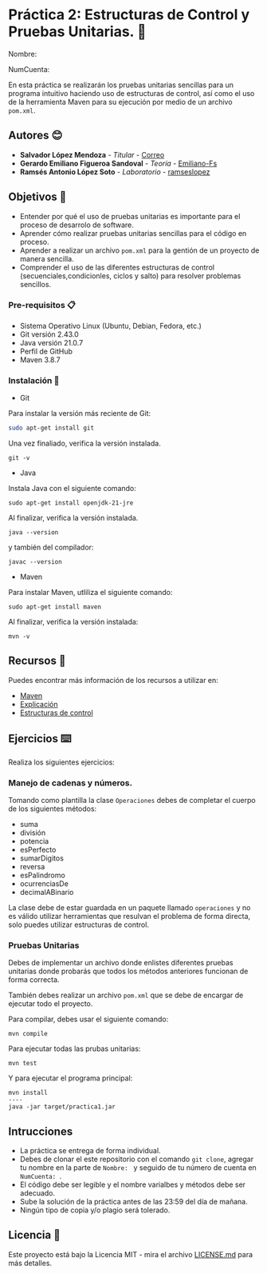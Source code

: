 # Práctica 2: Estructuras de Control y Pruebas Unitarias. 📌

Nombre:

NumCuenta:

En esta práctica se realizarán los pruebas unitarias sencillas para un programa intuitivo haciendo uso de estructuras de control, así como el uso de la herramienta Maven para su ejecución por medio de un archivo `pom.xml`.

## Autores 😊
* **Salvador López Mendoza** - *Titular* - [Correo](slm@ciencias.unam.mx)
* **Gerardo Emiliano Figueroa Sandoval** - *Teoría* - [Emiliano-Fs](https://github.com/Emiliano-FS)
* **Ramsés Antonio López Soto** - *Laboratorio* - [ramseslopez](https://github.com/ramseslopez)
  
## Objetivos 🚀

- Entender por qué el uso de pruebas unitarias es importante para el proceso de desarrolo de software.
- Aprender cómo realizar pruebas unitarias sencillas para el código en proceso.
- Aprender a realizar un archivo `pom.xml` para la gentión de un proyecto de manera sencilla.
- Comprender el uso de las diferentes estructuras de control (secuenciales,condicionles, ciclos y salto) para resolver problemas sencillos.

### Pre-requisitos 📋

- Sistema Operativo Linux (Ubuntu, Debian, Fedora, etc.)
- Git versión 2.43.0
- Java versión 21.0.7
- Perfil de GitHub
- Maven 3.8.7

### Instalación 🔧

- Git

Para instalar la versión más reciente de Git:

```bash
sudo apt-get install git

```
Una vez finaliado, verifica la versión instalada.

```
git -v
```

- Java
  
Instala Java con el siguiente comando:

```
sudo apt-get install openjdk-21-jre
```

Al finalizar, verifica la versión instalada.

```
java --version
```
y también del compilador:

```
javac --version
``` 

- Maven

Para instalar Maven, utliliza el siguiente comando:

```
sudo apt-get install maven
```

Al finalizar, verifica la versión instalada:

```
mvn -v
```

## Recursos 📖

Puedes encontrar más información de los recursos a utilizar en:

- [Maven](https://maven.apache.org/)
- [Explicación](https://eudriscabrera.com/blog/2022/apache-maven-101-explicando-la-magia-detras-de-un-archivo-pom.xml)
- [Estructuras de control](https://puntocomnoesunlenguaje.blogspot.com/2012/04/estructuras-de-control.html)

## Ejercicios ⌨️

Realiza los siguientes ejercicios:

### Manejo de cadenas y números.

Tomando como plantilla la clase `Operaciones` debes de completar el cuerpo de los siguientes métodos:

- suma
- división
- potencia
- esPerfecto
- sumarDigitos
- reversa 
- esPalindromo
- ocurrenciasDe
- decimalABinario

La clase debe de estar guardada en un paquete llamado `operaciones` y no es válido utilizar herramientas que resulvan el problema de forma directa, solo puedes utilizar estructuras de control.

### Pruebas Unitarias

Debes de implementar un archivo donde enlistes diferentes pruebas unitarias donde probarás que todos los métodos anteriores funcionan de forma correcta.

También debes realizar un archivo `pom.xml` que se debe de encargar de ejecutar todo el proyecto.

Para compilar, debes usar el siguiente comando:

```
mvn compile
```

Para ejecutar todas las prubas unitarias:

```
mvn test
```

Y para ejecutar el programa principal:

```
mvn install
----
java -jar target/practica1.jar
```

## Intrucciones

* La práctica se entrega de forma individual.
* Debes de clonar el este repositorio con el comando `git clone`, agregar tu nombre en la parte de `Nombre: ` y seguido de tu número de cuenta en `NumCuenta: `.
* El código debe ser legible y el nombre varialbes y métodos debe ser adecuado.
* Sube la solución de la práctica antes de las 23:59 del día de mañana.
* Ningún tipo de copia y/o plagio será tolerado.

## Licencia 📄

Este proyecto está bajo la Licencia MIT - mira el archivo [LICENSE.md](LICENSE.md) para más detalles.
